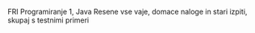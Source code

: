 FRI Programiranje 1, Java
Resene vse vaje, domace naloge in stari izpiti, skupaj s testnimi primeri

